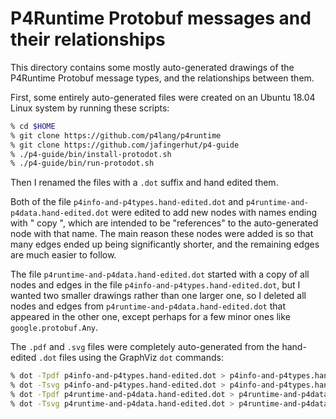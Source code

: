 # P4Runtime Protobuf messages and their relationships

This directory contains some mostly auto-generated drawings of the
P4Runtime Protobuf message types, and the relationships between them.

First, some entirely auto-generated files were created on an Ubuntu
18.04 Linux system by running these scripts:

```bash
% cd $HOME
% git clone https://github.com/p4lang/p4runtime
% git clone https://github.com/jafingerhut/p4-guide
% ./p4-guide/bin/install-protodot.sh
% ./p4-guide/bin/run-protodot.sh
```

Then I renamed the files with a `.dot` suffix and hand edited them.

Both of the file `p4info-and-p4types.hand-edited.dot` and
`p4runtime-and-p4data.hand-edited.dot` were edited to add new nodes
with names ending with " copy <number>", which are intended to be
"references" to the auto-generated node with that name.  The main
reason these nodes were added is so that many edges ended up being
significantly shorter, and the remaining edges are much easier to
follow.

The file `p4runtime-and-p4data.hand-edited.dot` started with a copy of
all nodes and edges in the file `p4info-and-p4types.hand-edited.dot`,
but I wanted two smaller drawings rather than one larger one, so I
deleted all nodes and edges from
`p4runtime-and-p4data.hand-edited.dot` that appeared in the other one,
except perhaps for a few minor ones like `google.protobuf.Any`.

The `.pdf` and `.svg` files were completely auto-generated from the
hand-edited `.dot` files using the GraphViz `dot` commands:

```bash
% dot -Tpdf p4info-and-p4types.hand-edited.dot > p4info-and-p4types.hand-edited.pdf
% dot -Tsvg p4info-and-p4types.hand-edited.dot > p4info-and-p4types.hand-edited.svg
% dot -Tpdf p4runtime-and-p4data.hand-edited.dot > p4runtime-and-p4data.hand-edited.pdf
% dot -Tsvg p4runtime-and-p4data.hand-edited.dot > p4runtime-and-p4data.hand-edited.svg
```
